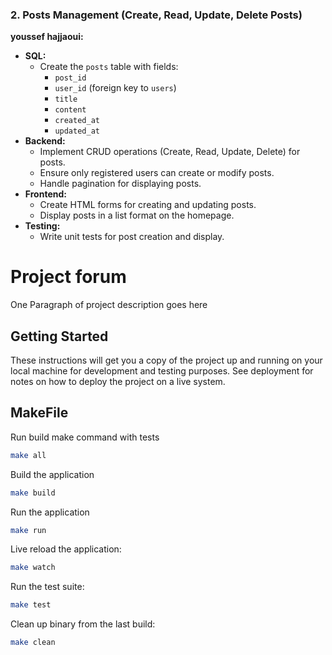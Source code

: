 ### 2. Posts Management (Create, Read, Update, Delete Posts)
**youssef hajjaoui:**
- **SQL:**
  - Create the `posts` table with fields:
    - `post_id`
    - `user_id` (foreign key to `users`)
    - `title`
    - `content`
    - `created_at`
    - `updated_at`
- **Backend:**
  - Implement CRUD operations (Create, Read, Update, Delete) for posts.
  - Ensure only registered users can create or modify posts.
  - Handle pagination for displaying posts.
- **Frontend:**
  - Create HTML forms for creating and updating posts.
  - Display posts in a list format on the homepage.
- **Testing:**
  - Write unit tests for post creation and display.
# Project forum

One Paragraph of project description goes here

## Getting Started

These instructions will get you a copy of the project up and running on your local machine for development and testing purposes. See deployment for notes on how to deploy the project on a live system.

## MakeFile

Run build make command with tests
```bash
make all
```

Build the application
```bash
make build
```

Run the application
```bash
make run
```

Live reload the application:
```bash
make watch
```

Run the test suite:
```bash
make test
```

Clean up binary from the last build:
```bash
make clean
```
